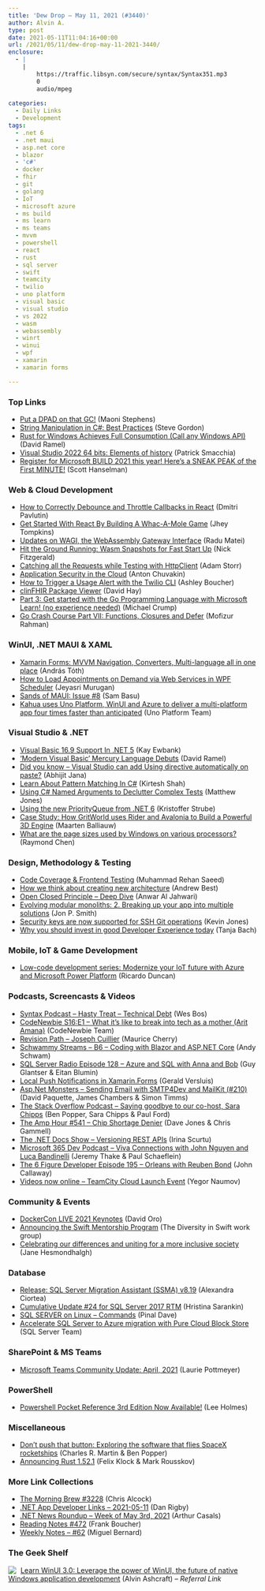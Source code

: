 ```yaml
---
title: 'Dew Drop – May 11, 2021 (#3440)'
author: Alvin A.
type: post
date: 2021-05-11T11:04:16+00:00
url: /2021/05/11/dew-drop-may-11-2021-3440/
enclosure:
  - |
    |
        https://traffic.libsyn.com/secure/syntax/Syntax351.mp3
        0
        audio/mpeg
        
categories:
  - Daily Links
  - Development
tags:
  - .net 6
  - .net maui
  - asp.net core
  - blazor
  - 'c#'
  - docker
  - fhir
  - git
  - golang
  - IoT
  - microsoft azure
  - ms build
  - ms learn
  - ms teams
  - mvvm
  - powershell
  - react
  - rust
  - sql server
  - swift
  - teamcity
  - twilio
  - uno platform
  - visual basic
  - visual studio
  - vs 2022
  - wasm
  - webassembly
  - winrt
  - winui
  - wpf
  - xamarin
  - xamarin forms

---
```

### <a name="top"></a>Top Links

  * <a href="https://devblogs.microsoft.com/dotnet/put-a-dpad-on-that-gc/?WT.mc_id=DOP-MVP-4025064" target="_blank" rel="noopener">Put a DPAD on that GC!</a> (Maoni Stephens)
  * <a href="https://www.stevejgordon.co.uk/string-manipulation-in-csharp-best-practices" target="_blank" rel="noopener">String Manipulation in C#: Best Practices</a> (Steve Gordon)
  * <a href="https://visualstudiomagazine.com/articles/2021/05/10/rust-update.aspx" target="_blank" rel="noopener">Rust for Windows Achieves Full Consumption (Call any Windows API)</a> (David Ramel)
  * <a href="https://blog.ndepend.com/visual-studio-2022-64-bits-elements-of-history/" target="_blank" rel="noopener">Visual Studio 2022 64 bits: Elements of history</a> (Patrick Smacchia)
  * <a href="http://www.youtube.com/watch?v=zYxHEnGm_HA" target="_blank" rel="noopener">Register for Microsoft BUILD 2021 this year! Here&#8217;s a SNEAK PEAK of the First MINUTE!</a> (Scott Hanselman)



### <a name="web"></a>Web & Cloud Development

  * <a href="https://dmitripavlutin.com/react-throttle-debounce/" target="_blank" rel="noopener">How to Correctly Debounce and Throttle Callbacks in React</a> (Dmitri Pavlutin)
  * <a href="https://smashingmagazine.com/2021/05/get-started-whac-a-mole-react-game/" target="_blank" rel="noopener">Get Started With React By Building A Whac-A-Mole Game</a> (Jhey Tompkins)
  * <a href="https://radu-matei.com/blog/wagi-updates/" target="_blank" rel="noopener">Updates on WAGI, the WebAssembly Gateway Interface</a> (Radu Matei)
  * <a href="http://fitzgeraldnick.com/2021/05/10/wasm-summit-2021.html" target="_blank" rel="noopener">Hit the Ground Running: Wasm Snapshots for Fast Start Up</a> (Nick Fitzgerald)
  * <a href="http://feedproxy.google.com/~r/WestDiscGolf/~3/sM_9FG-7Saw/catching-all-the-requests-while-testing-with-httpclient" target="_blank" rel="noopener">Catching all the Requests while Testing with HttpClient</a> (Adam Storr)
  * <a href="https://cloudsecuritypodcast.libsyn.com/application-security-in-the-cloud" target="_blank" rel="noopener">Application Security in the Cloud</a> (Anton Chuvakin)
  * <a href="https://www.twilio.com/blog/trigger-usage-alert-twilio-cli" target="_blank" rel="noopener">How to Trigger a Usage Alert with the Twilio CLI</a> (Ashley Boucher)
  * <a href="https://fhirblog.com/2021/05/11/clinfhir-package-viewer/" target="_blank" rel="noopener">clinFHIR Package Viewer</a> (David Hay)
  * <a href="https://dev.to/azure/part-3-get-started-with-the-go-programming-language-with-microsoft-learn-no-experience-needed-2in7" target="_blank" rel="noopener">Part 3: Get started with the Go Programming Language with Microsoft Learn! (no experience needed)</a> (Michael Crump)
  * <a href="https://dev.to/moficodes/go-crash-course-part-vii-functions-closures-and-defer-35nf" target="_blank" rel="noopener">Go Crash Course Part VII: Functions, Closures and Defer</a> (Mofizur Rahman)



### <a name="silverlight"></a>WinUI, .NET MAUI & XAML

  * <a href="https://www.banditoth.hu/2021/05/10/xamarin-forms-mvvm-navigation-converters-multi-language-all-in-one-place/?utm_source=rss&utm_medium=rss&utm_campaign=xamarin-forms-mvvm-navigation-converters-multi-language-all-in-one-place" target="_blank" rel="noopener">Xamarin Forms: MVVM Navigation, Converters, Multi-language all in one place</a> (András Tóth)
  * <a href="https://www.syncfusion.com/blogs/post/load-appointments-on-demand-via-web-services-in-wpf-scheduler.aspx" target="_blank" rel="noopener">How to Load Appointments on Demand via Web Services in WPF Scheduler</a> (Jeyasri Murugan)
  * <a href="https://www.telerik.com/blogs/sands-of-maui-issue-8" target="_blank" rel="noopener">Sands of MAUI: Issue #8</a> (Sam Basu)
  * <a href="https://platform.uno/blog/kahua-uses-uno-platform-winui-and-azure-to-deliver-a-multi-platform-app-four-times-faster-than-anticipated/" target="_blank" rel="noopener">Kahua uses Uno Platform, WinUI and Azure to deliver a multi-platform app four times faster than anticipated</a> (Uno Platform Team)



### <a name="dotnet"></a>Visual Studio & .NET

  * <a href="http://www.i-programmer.info/news/89-net/14556-visual-basic-169-support-in-net-5.html" target="_blank" rel="noopener">Visual Basic 16.9 Support In .NET 5</a> (Kay Ewbank)
  * <a href="https://visualstudiomagazine.com/articles/2021/05/10/mercury.aspx" target="_blank" rel="noopener">&#8216;Modern Visual Basic&#8217; Mercury Language Debuts</a> (David Ramel)
  * <a href="https://dailydotnettips.com/did-you-know-visual-studio-can-add-using-directive-automatically-on-paste/" target="_blank" rel="noopener">Did you know – Visual Studio can add Using directive automatically on paste?</a> (Abhijit Jana)
  * <a href="https://www.c-sharpcorner.com/article/learn-about-pattern-matching-in-c-sharp/" target="_blank" rel="noopener">Learn About Pattern Matching In C#</a> (Kirtesh Shah)
  * <a href="http://feedproxy.google.com/~r/ExceptionNotFound/~3/b3tHtc7HlKg/" target="_blank" rel="noopener">Using C# Named Arguments to Declutter Complex Tests</a> (Matthew Jones)
  * <a href="https://blog.elmah.io/using-the-new-priorityqueue-from-net-6/" target="_blank" rel="noopener">Using the new PriorityQueue from .NET 6</a> (Kristoffer Strube)
  * <a href="https://blog.jetbrains.com/dotnet/2021/05/10/case-study-how-gritworld-uses-rider-and-avalonia-to-build-a-powerful-3d-engine/" target="_blank" rel="noopener">Case Study: How GritWorld uses Rider and Avalonia to Build a Powerful 3D Engine</a> (Maarten Balliauw)
  * <a href="https://devblogs.microsoft.com/oldnewthing/20210510-00/?p=105200" target="_blank" rel="noopener">What are the page sizes used by Windows on various processors?</a> (Raymond Chen)



### <a name="design"></a>Design, Methodology & Testing

  * <a href="https://rehansaeed.com/code-coverage-and-frontend-testing/" target="_blank" rel="noopener">Code Coverage & Frontend Testing</a> (Muhammad Rehan Saeed)
  * <a href="http://feedproxy.google.com/~r/OctopusDeploy/~3/7EC-D8aj3CI/creating-new-architecture" target="_blank" rel="noopener">How we think about creating new architecture</a> (Andrew Best)
  * <a href="https://better-dev.io/open-closed-princeple/" target="_blank" rel="noopener">Open Closed Principle – Deep Dive</a> (Anwar Al Jahwari)
  * <a href="https://www.thereformedprogrammer.net/evolving-modular-monoliths-2-breaking-up-your-app-into-multiple-solutions/" target="_blank" rel="noopener">Evolving modular monoliths: 2. Breaking up your app into multiple solutions</a> (Jon P. Smith)
  * <a href="https://github.blog/2021-05-10-security-keys-supported-ssh-git-operations/" target="_blank" rel="noopener">Security keys are now supported for SSH Git operations</a> (Kevin Jones)
  * <a href="https://www.thoughtworks.com/insights/blog/why-you-should-invest-good-developer-experience-today" target="_blank" rel="noopener">Why you should invest in good Developer Experience today</a> (Tanja Bach)



### <a name="mobile"></a>Mobile, IoT & Game Development

  * <a href="https://azure.microsoft.com/blog/lowcode-development-series-modernize-your-iot-future-with-azure-and-microsoft-power-platform/?WT.mc_id=DOP-MVP-4025064" target="_blank" rel="noopener">Low-code development series: Modernize your IoT future with Azure and Microsoft Power Platform</a> (Ricardo Duncan)



### <a name="podcasts"></a>Podcasts, Screencasts & Videos

  * <a href="https://traffic.libsyn.com/secure/syntax/Syntax351.mp3" target="_blank" rel="noopener">Syntax Podcast &#8211; Hasty Treat &#8211; Technical Debt</a> (Wes Bos)
  * <a href="https://www.codenewbie.org/podcast/what-it-s-like-to-break-into-tech-as-a-mother" target="_blank" rel="noopener">CodeNewbie S16:E1 &#8211; What it’s like to break into tech as a mother (Arit Amana)</a> (CodeNewbie Team)
  * <a href="https://revisionpath.com/joseph-cuillier" target="_blank" rel="noopener">Revision Path &#8211; Joseph Cuillier</a> (Maurice Cherry)
  * <a href="http://www.youtube.com/watch?v=ScV6epPQhJ8" target="_blank" rel="noopener">Schwammy Streams &#8211; B6 &#8211; Coding with Blazor and ASP.NET Core</a> (Andy Schwam)
  * <a href="http://sqlserverradio.com/episode-128-azure-and-sql-with-anna-and-bob" target="_blank" rel="noopener">SQL Server Radio Episode 128 &#8211; Azure and SQL with Anna and Bob</a> (Guy Glantser & Eitan Blumin)
  * <a href="https://www.youtube.com/watch?v=-Nj_TRPlx-8" target="_blank" rel="noopener">Local Push Notifications in Xamarin.Forms</a> (Gerald Versluis)
  * <a href="http://www.youtube.com/watch?v=hnTbnc3hSFk" target="_blank" rel="noopener">Asp.Net Monsters &#8211; Sending Email with SMTP4Dev and MailKit (#210)</a> (David Paquette, James Chambers & Simon Timms)
  * <a href="https://the-stack-overflow-podcast.simplecast.com/episodes/saying-goodbye-to-our-co-host-sara-chipps-L8wJxO7C" target="_blank" rel="noopener">The Stack Overflow Podcast &#8211; Saying goodbye to our co-host, Sara Chipps</a> (Ben Popper, Sara Chipps & Paul Ford)
  * <a href="http://feedproxy.google.com/~r/TheAmpHour/~3/rWdVCuLTnts/" target="_blank" rel="noopener">The Amp Hour #541 – Chip Shortage Denier</a> (Dave Jones & Chris Gammell)
  * <a href="https://irina.codes/the-net-docs-show-versioning-rest-apis/" target="_blank" rel="noopener">The .NET Docs Show – Versioning REST APIs</a> (Irina Scurtu)
  * <a href="https://www.m365devpodcast.com/e/viva-connections-with-john-nguyen-and-luca-bandinelli/" target="_blank" rel="noopener">Microsoft 365 Dev Podcast &#8211; Viva Connections with John Nguyen and Luca Bandinelli</a> (Jeremy Thake & Paul Schaeflein)
  * <a href="https://6figuredev.com/podcast/episode-195-orleans-with-reuben-bond/" target="_blank" rel="noopener">The 6 Figure Developer Episode 195 – Orleans with Reuben Bond</a> (John Callaway)
  * <a href="https://blog.jetbrains.com/teamcity/2021/05/videos-now-online-teamcity-cloud-launch-event/" target="_blank" rel="noopener">Videos now online – TeamCity Cloud Launch Event</a> (Yegor Naumov)



### <a name="events"></a>Community & Events

  * <a href="https://www.docker.com/blog/dockercon-live-2021-keynotes/" target="_blank" rel="noopener">DockerCon LIVE 2021 Keynotes</a> (David Oro)
  * <a href="https://swift.org/blog/swift-mentorship-program/" target="_blank" rel="noopener">Announcing the Swift Mentorship Program</a> (The Diversity in Swift work group)
  * <a href="https://blogs.microsoft.com/blog/2021/05/10/celebrating-our-differences-and-uniting-for-a-more-inclusive-society/" target="_blank" rel="noopener">Celebrating our differences and uniting for a more inclusive society</a> (Jane Hesmondhalgh)



### <a name="sql"></a>Database

  * <a href="https://techcommunity.microsoft.com/t5/microsoft-data-migration/release-sql-server-migration-assistant-ssma-v8-19/ba-p/2336487?WT.mc_id=DOP-MVP-4025064" target="_blank" rel="noopener">Release: SQL Server Migration Assistant (SSMA) v8.19</a> (Alexandra Ciortea)
  * <a href="https://techcommunity.microsoft.com/t5/sql-server/cumulative-update-24-for-sql-server-2017-rtm/ba-p/2342799?WT.mc_id=DOP-MVP-4025064" target="_blank" rel="noopener">Cumulative Update #24 for SQL Server 2017 RTM</a> (Hristina Sarankin)
  * <a href="https://blog.sqlauthority.com/2021/05/11/sql-server-on-linux-commands/?utm_source=rss&utm_medium=rss&utm_campaign=sql-server-on-linux-commands" target="_blank" rel="noopener">SQL SERVER on Linux – Commands</a> (Pinal Dave)
  * <a href="https://cloudblogs.microsoft.com/sqlserver/2021/05/10/accelerate-sql-server-to-azure-migration-with-pure-cloud-block-store/?WT.mc_id=DOP-MVP-4025064" target="_blank" rel="noopener">Accelerate SQL Server to Azure migration with Pure Cloud Block Store</a> (SQL Server Team)



### <a name="sp"></a>SharePoint & MS Teams

  * <a href="https://techcommunity.microsoft.com/t5/microsoft-teams-community-blog/microsoft-teams-community-update-april-2021/ba-p/2343214?WT.mc_id=DOP-MVP-4025064" target="_blank" rel="noopener">Microsoft Teams Community Update: April, 2021</a> (Laurie Pottmeyer)



### <a name="ps"></a>PowerShell

  * <a href="https://www.leeholmes.com/powershell-pocket-reference-3rd-edition-now-available/" target="_blank" rel="noopener">Powershell Pocket Reference 3rd Edition Now Available!</a> (Lee Holmes)



### <a name="misc"></a>Miscellaneous

  * <a href="https://stackoverflow.blog/2021/05/10/dont-push-that-button-exploring-the-software-that-flies-spacex-starships/" target="_blank" rel="noopener">Don’t push that button: Exploring the software that flies SpaceX rocketships</a> (Charles R. Martin & Ben Popper)
  * <a href="https://blog.rust-lang.org/2021/05/10/Rust-1.52.1.html" target="_blank" rel="noopener">Announcing Rust 1.52.1</a> (Felix Klock & Mark Rousskov)



### <a name="links"></a>More Link Collections

  * <a href="http://feedproxy.google.com/~r/ReflectivePerspective/~3/pe1z--o5Qb8/" target="_blank" rel="noopener">The Morning Brew #3228</a> (Chris Alcock)
  * <a href="https://links.danrigby.com/2021/05/app-developer-links-2021-05-11/" target="_blank" rel="noopener">.NET App Developer Links &#8211; 2021-05-11</a> (Dan Rigby)
  * <a href="https://www.infoq.com/news/2021/05/dotnet-news-roundup-may03-2021/?utm_campaign=infoq_content&utm_source=infoq&utm_medium=feed&utm_term=global" target="_blank" rel="noopener">.NET News Roundup &#8211; Week of May 3rd, 2021</a> (Arthur Casals)
  * <a href="http://www.frankysnotes.com/2021/05/reading-notes-472.html" target="_blank" rel="noopener">Reading Notes #472</a> (Frank Boucher)
  * <a href="https://blog.miguelbernard.com/weekly-notes-62/" target="_blank" rel="noopener">Weekly Notes &#8211; #62</a> (Miguel Bernard)



### <a name="shelf"></a>The Geek Shelf

<a href="https://www.amazon.com/dp/1800208669/?tag=amavin-20" target="_blank" rel="noopener"><img decoding="async" align="left" style="margin: 0px 5px 0px 0px; border: 0px currentcolor; border-image: none; float: left; display: inline; background-image: none;" src="https://m.media-amazon.com/images/I/41Z9lMC71WL._SS135_.jpg" border="0" /></a>&nbsp;<a href="https://www.amazon.com/dp/1800208669/?tag=amavin-20" target="_blank" rel="noopener">Learn WinUI 3.0: Leverage the power of WinUI, the future of native Windows application development</a> (Alvin Ashcraft) _&#8211; Referral Link_